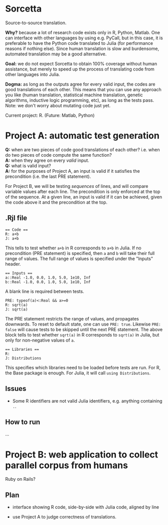 Sorcetta
========

Source-to-source translation.

**Why?** because a lot of research code exists only in R, Python, Matlab.  One can interface with other languages by using e.g. PyCall, but in this case, it is preferable to have the Python code translated to Julia (for performance reasons if nothing else).  Since human translation is slow and burdensome, automated translation may be a good alternative.

**Goal:** we do not expect Sorcetta to obtain 100% coverage without human assistance, but merely to speed up the process of translating code from other languages into Julia.

**Dogma:** as long as the outputs agree for every valid input, the codes are good translations of each other.  This means that you can use any approach you like (human translation, statistical machine translation, genetic algorithms, inductive logic programming, etc), as long as the tests pass.  Note: we don't worry about mutating code just yet.


Current project: R.  (Future: Matlab, Python)


# Project A: automatic test generation

**Q:** when are two pieces of code good translations of each other?  i.e. when do two pieces of code compute the same function?<br>
**A:** when they agree on every *valid* input.<br>
**Q:** what is valid input?<br>
**A:** for the purposes of Project A, an input is valid if it satisfies the precondition (i.e. the last PRE statement).

For Project B, we will be testing *sequences* of lines, and will compare variable values after each line.  The precondition is only enforced at the top of the sequence. At a given line, an input is valid if it can be achieved, given the code above it and the precondition at the top.


## .Rjl file

```
== Code ==
R: a+b
J: a+b
```
This tells to test whether `a+b` in R corresponds to `a+b` in Julia.  If no precondition (PRE statement) is specified, then `a` and `b` will take their full range of values.  The full range of values is specified under the "Inputs" header.


```
== Inputs ==
a::Real -1.0, 0.0, 1.0, 5.0, 1e10, Inf
b::Real -1.0, 0.0, 1.0, 5.0, 1e10, Inf
```

A blank line is required between tests.


```
PRE: typeof(a)<:Real && a>=0
R: sqrt(a)
J: sqrt(a)
```

The PRE statement restricts the range of values, and propagates downwards.  To reset to default state, one can use `PRE: true`. Likewise `PRE: false` will cause tests to be skipped until the next PRE statement.  The above block tells to test whether `sqrt(a)` in R corresponds to `sqrt(a)` in Julia, but only for non-negative values of `a`.


```
== Libraries ==
R:
J: Distributions
```

This specifies which libraries need to be loaded before tests are run.  For R, the Base package is enough.  For Julia, it will call `using Distributions`.


## Issues

* Some R identifiers are not valid Julia identifiers, e.g. anything containing `.`.


## How to run

...


# Project B: web application to collect parallel corpus from humans

Ruby on Rails?

## Plan

* interface showing R code, side-by-side with Julia code, aligned by line

* use Project A to judge correctness of translations.



